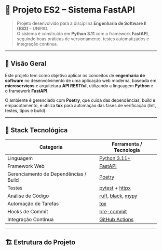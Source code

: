 # 🧱 Projeto ES2 – Sistema FastAPI

> Projeto desenvolvido para a disciplina **Engenharia de Software II (ES2)** – UNIRIO.  
> O sistema é construído em **Python 3.11** com o framework **FastAPI**, seguindo boas práticas de versionamento, testes automatizados e integração contínua.

---

## 🚀 Visão Geral

Este projeto tem como objetivo aplicar os conceitos de **engenharia de software** no desenvolvimento de uma aplicação web moderna, baseada em **microserviços** e arquitetura **API RESTful**, utilizando a linguagem **Python** e o framework **FastAPI**.

O ambiente é gerenciado com **Poetry**, que cuida das dependências, build e empacotamento, e utiliza **tox** para automação das fases de verificação (lint, testes, tipos e build).

---

## 🧩 Stack Tecnológica

| Categoria | Ferramenta / Tecnologia |
|------------|------------------------|
| Linguagem | [Python 3.11+](https://www.python.org/) |
| Framework Web | [FastAPI](https://fastapi.tiangolo.com/) |
| Gerenciamento de Dependências / Build | [Poetry](https://python-poetry.org/) |
| Testes | [pytest](https://docs.pytest.org/) + [httpx](https://www.python-httpx.org/) |
| Análise de Código | [ruff](https://docs.astral.sh/ruff/), [black](https://black.readthedocs.io/), [mypy](https://mypy-lang.org/) |
| Automação de Tarefas | [tox](https://tox.wiki/en/latest/) |
| Hooks de Commit | [pre-commit](https://pre-commit.com/) |
| Integração Contínua | [GitHub Actions](https://docs.github.com/actions) |

---

## 🏗️ Estrutura do Projeto

